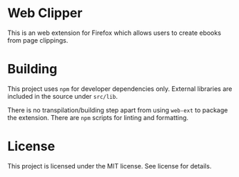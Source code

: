 # Web Clipper
This is an web extension for Firefox which allows users to create ebooks from
page clippings.

# Building
This project uses `npm` for developer dependencies only. External libraries
are included in the source under `src/lib`.

There is no transpilation/building step apart from using `web-ext` to package
the extension.  There are `npm` scripts for linting and formatting. 

# License
This project is licensed under the MIT license. See license for details.
